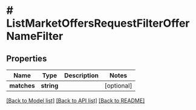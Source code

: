 # # ListMarketOffersRequestFilterOfferNameFilter

## Properties

Name | Type | Description | Notes
------------ | ------------- | ------------- | -------------
**matches** | **string** |  | [optional]

[[Back to Model list]](../../README.md#models) [[Back to API list]](../../README.md#endpoints) [[Back to README]](../../README.md)
